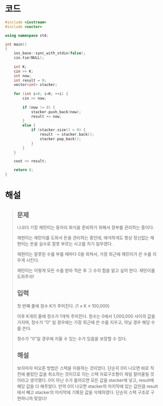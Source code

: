 # 코드

```c++
#include <iostream>
#include <vector>

using namespace std;

int main()
{
    ios_base::sync_with_stdio(false);
    cin.tie(NULL);
    
    int K;
    cin >> K;
    int now;
    int result = 0;
    vector<int> stacker;
    
    for (int i=0; i<K; ++i) {
        cin >> now;
        
        if (now != 0) {
            stacker.push_back(now);
            result += now;
        }
        else {
            if (stacker.size() > 0) {
                result -= stacker.back();
                stacker.pop_back();
            }
        }
    }

    cout << result;

    return 0;
}

```



# 해설

> ## 문제
>
> 나코더 기장 재민이는 동아리 회식을 준비하기 위해서 장부를 관리하는 중이다.
>
> 재현이는 재민이를 도와서 돈을 관리하는 중인데, 애석하게도 항상 정신없는 재현이는 돈을 실수로 잘못 부르는 사고를 치기 일쑤였다.
>
> 재현이는 잘못된 수를 부를 때마다 0을 외쳐서, 가장 최근에 재민이가 쓴 수를 지우게 시킨다.
>
> 재민이는 이렇게 모든 수를 받아 적은 후 그 수의 합을 알고 싶어 한다. 재민이를 도와주자!
>
> ## 입력
>
> 첫 번째 줄에 정수 K가 주어진다. (1 ≤ K ≤ 100,000)
>
> 이후 K개의 줄에 정수가 1개씩 주어진다. 정수는 0에서 1,000,000 사이의 값을 가지며, 정수가 "0" 일 경우에는 가장 최근에 쓴 수를 지우고, 아닐 경우 해당 수를 쓴다.
>
> 정수가 "0"일 경우에 지울 수 있는 수가 있음을 보장할 수 있다.
>
> ## 해설
>
> 보자마자 떠오른 방법은 스택을 이용하는 것이었다. 단순히 0이 나오면 바로 직전에 불렀던 값을 취소하는 것이므로 이는 스택 자료구조형이 제일 잘어울릴 것이라고 생각했다. 0이 아닌 수가 들어오면 모든 값을 stacker에 넣고, result에 해당 값을 더 해주었다. 만약 0이 나오면 stacker의 마지막에 있는 값만큼 result에서 빼고 stacker의 마지막에 기록된 값을 삭제하였다. 단순히 스택 구조로 구현하니까 맞았다!

